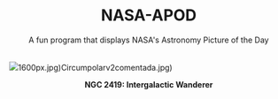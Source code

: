 <div align="center">
  <h1>
    NASA-APOD
  </h1>
</div>
  
<div align="center">
  A fun program that displays NASA's Astronomy Picture of the Day
</div>

<br>

![](https://apod.nasa.gov/apod/image/2304/hubble_ngc2419_potw1908a.jpg)1600px.jpg)Circumpolarv2comentada.jpg)

<p align = "center">
  <b>NGC 2419: Intergalactic Wanderer</b>
</p>
